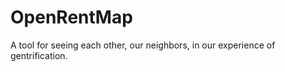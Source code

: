 OpenRentMap
===========

A tool for seeing each other, our neighbors, in our experience of gentrification.
